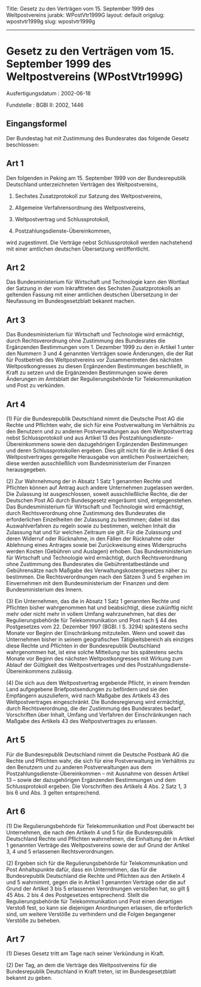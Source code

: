 Title: Gesetz zu den Verträgen vom 15. September 1999 des Weltpostvereins
jurabk: WPostVtr1999G
layout: default
origslug: wpostvtr1999g
slug: wpostvtr1999g

---

# Gesetz zu den Verträgen vom 15. September 1999 des Weltpostvereins (WPostVtr1999G)

Ausfertigungsdatum
:   2002-06-18

Fundstelle
:   BGBl II: 2002, 1446



## Eingangsformel

Der Bundestag hat mit Zustimmung des Bundesrates das folgende Gesetz
beschlossen:


## Art 1

Den folgenden in Peking am 15. September 1999 von der Bundesrepublik
Deutschland unterzeichneten Verträgen des Weltpostvereins,

1.  Sechstes Zusatzprotokoll zur Satzung des Weltpostvereins,


2.  Allgemeine Verfahrensordnung des Weltpostvereins,


3.  Weltpostvertrag und Schlussprotokoll,


4.  Postzahlungsdienste-Übereinkommen,



wird zugestimmt. Die Verträge nebst Schlussprotokoll werden
nachstehend mit einer amtlichen deutschen Übersetzung veröffentlicht.


## Art 2

Das Bundesministerium für Wirtschaft und Technologie kann den Wortlaut
der Satzung in der vom Inkrafttreten des Sechsten Zusatzprotokolls an
geltenden Fassung mit einer amtlichen deutschen Übersetzung in der
Neufassung im Bundesgesetzblatt bekannt machen.


## Art 3

Das Bundesministerium für Wirtschaft und Technologie wird ermächtigt,
durch Rechtsverordnung ohne Zustimmung des Bundesrates die Ergänzenden
Bestimmungen vom 1. Dezember 1999 zu den in Artikel 1 unter den
Nummern 3 und 4 genannten Verträgen sowie Änderungen, die der Rat für
Postbetrieb des Weltpostvereins vor Zusammentreten des nächsten
Weltpostkongresses zu diesen Ergänzenden Bestimmungen beschließt, in
Kraft zu setzen und die Ergänzenden Bestimmungen sowie deren
Änderungen im Amtsblatt der Regulierungsbehörde für Telekommunikation
und Post zu verkünden.


## Art 4

(1) Für die Bundesrepublik Deutschland nimmt die Deutsche Post AG die
Rechte und Pflichten wahr, die sich für eine Postverwaltung im
Verhältnis zu den Benutzern und zu anderen Postverwaltungen aus dem
Weltpostvertrag nebst Schlussprotokoll und aus Artikel 13 des
Postzahlungsdienste-Übereinkommens sowie den dazugehörigen Ergänzenden
Bestimmungen und deren Schlussprotokollen ergeben. Dies gilt nicht für
die in Artikel 6 des Weltpostvertrages geregelte Herausgabe von
amtlichen Postwertzeichen; diese werden ausschließlich vom
Bundesministerium der Finanzen herausgegeben.

(2) Zur Wahrnehmung der in Absatz 1 Satz 1 genannten Rechte und
Pflichten können auf Antrag auch andere Unternehmen zugelassen werden.
Die Zulassung ist ausgeschlossen, soweit ausschließliche Rechte, die
der Deutschen Post AG durch Bundesgesetz eingeräumt sind,
entgegenstehen. Das Bundesministerium für Wirtschaft und Technologie
wird ermächtigt, durch Rechtsverordnung ohne Zustimmung des
Bundesrates die erforderlichen Einzelheiten der Zulassung zu
bestimmen; dabei ist das Auswahlverfahren zu regeln sowie zu
bestimmen, welchen Inhalt die Zulassung hat und für welchen Zeitraum
sie gilt.
Für die Zulassung und deren Widerruf oder Rücknahme, in den Fällen der
Rücknahme oder Ablehnung eines Antrages sowie bei Zurückweisung eines
Widerspruchs werden Kosten (Gebühren und Auslagen) erhoben. Das
Bundesministerium für Wirtschaft und Technologie wird ermächtigt,
durch Rechtsverordnung ohne Zustimmung des Bundesrates die
Gebührentatbestände und Gebührensätze nach Maßgabe des
Verwaltungskostengesetzes näher zu bestimmen. Die Rechtsverordnungen
nach den Sätzen 3 und 5 ergehen im Einvernehmen mit dem
Bundesministerium der Finanzen und dem Bundesministerium des Innern.

(3) Ein Unternehmen, das die in Absatz 1 Satz 1 genannten Rechte und
Pflichten bisher wahrgenommen hat und beabsichtigt, diese zukünftig
nicht mehr oder nicht mehr in vollem Umfang wahrzunehmen, hat dies der
Regulierungsbehörde für Telekommunikation und Post nach § 44 des
Postgesetzes vom 22. Dezember 1997 (BGBl. I S. 3294) spätestens sechs
Monate vor Beginn der Einschränkung mitzuteilen. Wenn und soweit das
Unternehmen bisher in seinem geografischen Tätigkeitsbereich als
einziges diese Rechte und Pflichten in der Bundesrepublik Deutschland
wahrgenommen hat, ist eine solche Mitteilung nur bis spätestens sechs
Monate vor Beginn des nächsten Weltpostkongresses mit Wirkung zum
Ablauf der Gültigkeit des Weltpostvertrages und des
Postzahlungsdienste-Übereinkommens zulässig.

(4) Die sich aus dem Weltpostvertrag ergebende Pflicht, in einem
fremden Land aufgegebene Briefpostsendungen zu befördern und sie den
Empfängern auszuliefern, wird nach Maßgabe des Artikels 43 des
Weltpostvertrages eingeschränkt. Die Bundesregierung wird ermächtigt,
durch Rechtsverordnung, die der Zustimmung des Bundesrates bedarf,
Vorschriften über Inhalt, Umfang und Verfahren der Einschränkungen
nach Maßgabe des Artikels 43 des Weltpostvertrages zu erlassen.


## Art 5

Für die Bundesrepublik Deutschland nimmt die Deutsche Postbank AG die
Rechte und Pflichten wahr, die sich für eine Postverwaltung im
Verhältnis zu den Benutzern und zu anderen Postverwaltungen aus dem
Postzahlungsdienste-Übereinkommen – mit Ausnahme von dessen Artikel 13
– sowie der dazugehörigen Ergänzenden Bestimmungen und dem
Schlussprotokoll ergeben. Die Vorschriften des Artikels 4 Abs. 2 Satz
1, 3 bis 6 und Abs. 3 gelten entsprechend.


## Art 6

(1) Die Regulierungsbehörde für Telekommunikation und Post überwacht
bei Unternehmen, die nach den Artikeln 4 und 5 für die Bundesrepublik
Deutschland Rechte und Pflichten wahrnehmen, die Einhaltung der in
Artikel 1 genannten Verträge des Weltpostvereins sowie der auf Grund
der Artikel 3, 4 und 5 erlassenen Rechtsverordnungen.

(2) Ergeben sich für die Regulierungsbehörde für Telekommunikation und
Post Anhaltspunkte dafür, dass ein Unternehmen, das für die
Bundesrepublik Deutschland die Rechte und Pflichten aus den Artikeln 4
und 5 wahrnimmt, gegen die in Artikel 1 genannten Verträge oder die
auf Grund der Artikel 3 bis 5 erlassenen Verordnungen verstoßen hat,
so gilt § 45 Abs. 2 bis 4 des Postgesetzes entsprechend. Stellt die
Regulierungsbehörde für Telekommunikation und Post einen derartigen
Verstoß fest, so kann sie diejenigen Anordnungen erlassen, die
erforderlich sind, um weitere Verstöße zu verhindern und die Folgen
begangener Verstöße zu beheben.


## Art 7

(1) Dieses Gesetz tritt am Tage nach seiner Verkündung in Kraft.

(2) Der Tag, an dem die Verträge des Weltpostvereins für die
Bundesrepublik Deutschland in Kraft treten, ist im Bundesgesetzblatt
bekannt zu geben.

